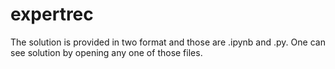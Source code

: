 # expertrec

The solution is provided in two format and those are .ipynb and .py.
One can see solution by opening any one of those files.
